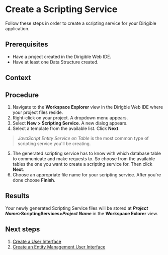 # Create a Scripting Service

Follow these steps in order to create a scripting service for your Dirigible application.

## Prerequisites

* Have a project created in the Dirigible Web IDE.
* Have at least one Data Structure created.

## Context

## Procedure


1. Navigate to the **Workspace Explorer** view in the Dirigble Web IDE where your project files reside.
2. Right-click on your project. A dropdown menu appears.
3. Select **New > Scripting Service**. A new dialog appears.
4. Select a template from the available list. Click **Next**.

  > *JavaScript Entity Service on Table* is the most common type of scripting service you'll be creating.

5. The generated scripting service has to know with which database table to communicate and make requests to. So choose from the available tables the one you want to create a scripting service for. Then click **Next**.
6. Choose an appropriate file name for your scripting service. After you're done choose **Finish**.


## Results

Your newly generated Scripting Service files will be stored at <b>*Project Name*>ScriptingServices>*Project Name*</b> in the **Workspace Exlorer** view.


## Next steps

1. [Create a User Interface][1]
2. [Create an Entity Management User Interface][2]

[1]: https://github.com/dirigiblelabs/curriculum/tree/master/NikolayMateev/WrittenDocumentation/Dirigible-Basics/UserInterfaces.md
[2]: https://github.com/dirigiblelabs/curriculum/tree/master/NikolayMateev/WrittenDocumentation/Dirigible-Basics/ManagingEntityTemplates.md
